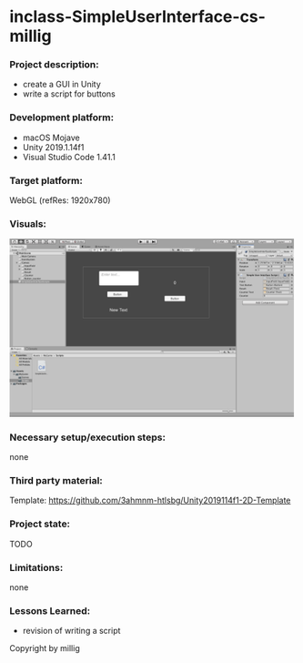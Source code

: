 # inclass-SimpleUserInterface-cs-millig

### Project description: 
+ create a GUI in Unity
+ write a script for buttons

### Development platform: 
+ macOS Mojave
+ Unity 2019.1.14f1
+ Visual Studio Code 1.41.1

### Target platform: 
WebGL (refRes: 1920x780)

### Visuals: 
<div>
<img src="./Screenshots/simpleUserInterface_millig.jpg" width="500">
</div>

### Necessary setup/execution steps:
none

### Third party material: 
Template: https://github.com/3ahmnm-htlsbg/Unity2019114f1-2D-Template 

### Project state: 
TODO

### Limitations: 
none 

### Lessons Learned: 
+ revision of writing a script 

Copyright by millig